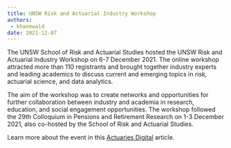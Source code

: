 ```yaml
---
title: UNSW Risk and Actuarial Industry Workshop
authors:
 - khanewald
date: 2021-12-07
---
```


The UNSW School of Risk and Actuarial Studies hosted the UNSW Risk and Actuarial Industry Workshop on 6-7 December 2021. The online workshop attracted more than 110 registrants and brought together industry experts and leading academics to discuss current and emerging topics in risk, actuarial science, and data analytics.

The aim of the workshop was to create networks and opportunities for further collaboration between industry and academia in research, education, and social engagement opportunities. The workshop followed the 29th Colloquium in Pensions and Retirement Research on 1-3 December 2021, also co-hosted by the School of Risk and Actuarial Studies.

Learn more about the event in this [Actuaries Digital](https://www.actuaries.digital/2022/01/13/insights-from-the-unsw-risk-and-actuarial-industry-workshop/) article.
